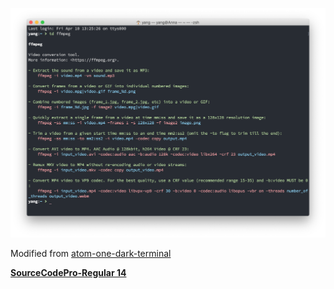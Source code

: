 
![](https://github.com/ykqmain/Config/blob/master/Terminal/Terminal.png)


Modified from [atom-one-dark-terminal](https://github.com/nathanbuchar/atom-one-dark-terminal)

[**SourceCodePro-Regular 14**](https://github.com/adobe-fonts/source-code-pro)

